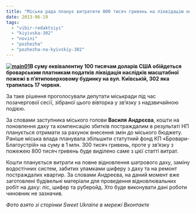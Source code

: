```yaml
---
title: "Міська рада планує витратити 800 тисяч гривень на ліквідацію наслідків пожежі на Київський"
date: 2013-06-19
tags: 
  - "vibir-redaktsiyi"
  - "kiyivska-302"
  - "novini"
  - "pozhezha"
  - "pozhezha-na-kyivskiy-302"
---
```


**[![main01](https://mpz.brovary.org/wp-content/uploads/2013/06/main01.jpg)](https://mpz.brovary.org/wp-content/uploads/2013/06/main01.jpg)В суму еквівалентну 100 тисячам доларів США обійдеться броварським платникам податків ліквідація наслідків масштабної пожежі в п’ятиповерховому будинку на вул. Київській, 302 яка трапилась 17 червня.**

За таке рішення проголосували депутати міськради під час позачергової сесії, зібраної цього вівторка у зв’язку з надзвичайною подією.

За словами заступника міського голови **Василя** **Андрєєва**, кошти на поновлення даху та компенсацію збитків постраждалим в результаті НП планується отримати за рахунок внесення змін до міського бюджету. Раніше міська влада планувала збільшити статутний фонд КП «Бровари-Благоустрій» на суму в 1 млн. 300 тисяч гривень, проте у зв’язку з пожежею 800 тисяч гривень буде виділено саме з цієї статті витрат.

Кошти планується витрати на повне відновлення шатрового даху, заміну водостічних систем, забитих уламками шиферу з даху та на ремонт постраждалих квартир. За словами Андреєва, на даний момент вже заготовлені будівельні матеріали для проведення відновлювальних робіт на даху: ліс, шифер та руберойд. Хто буде виконувати дані роботи чиновник не зазначив.

_Фото взято зі сторінки Sweet Ukraine в мережі Вконтакте_
